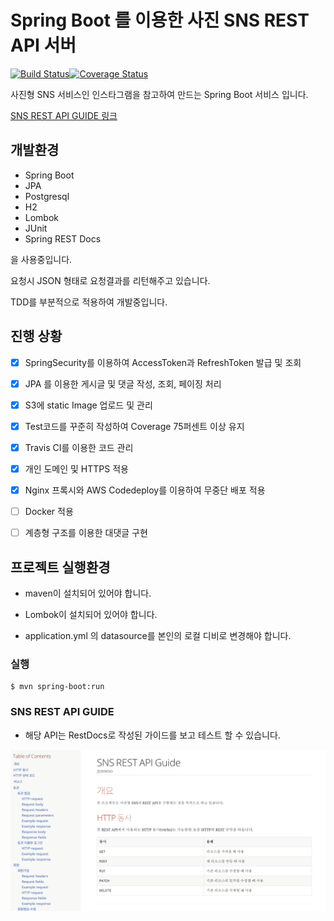# Spring Boot 를 이용한 사진 SNS REST API 서버
[![Build Status](https://travis-ci.org/junwoochoi/spring-boot-practice.svg?branch=master)](https://travis-ci.org/junwoochoi/spring-boot-practice)[![Coverage Status](https://coveralls.io/repos/github/junwoochoi/spring-boot-practice/badge.svg?branch=master)](https://coveralls.io/github/junwoochoi/spring-boot-practice?branch=master)

사진형 SNS 서비스인 인스타그램을 참고하여 만드는 Spring Boot 서비스 입니다.

[SNS REST API GUIDE 링크](https://sns.junu.dev/docs/index.html)



## 개발환경


- Spring Boot
- JPA
- Postgresql
- H2
- Lombok
- JUnit
- Spring REST Docs     

을 사용중입니다.

요청시 JSON 형태로 요청결과를 리턴해주고 있습니다.

TDD를 부분적으로 적용하여 개발중입니다. 





## 진행 상황

- [x] SpringSecurity를 이용하여 AccessToken과 RefreshToken 발급 및 조회

- [x] JPA 를 이용한 게시글 및 댓글 작성, 조회, 페이징 처리

- [x] S3에 static Image 업로드 및 관리

- [x] Test코드를 꾸준히 작성하여 Coverage 75퍼센트 이상 유지

- [x] Travis CI를 이용한 코드 관리

- [x] 개인 도메인 및 HTTPS 적용

- [x] Nginx 프록시와 AWS Codedeploy를 이용하여 무중단 배포 적용

- [ ] Docker 적용

- [ ] 계층형 구조를 이용한 대댓글 구현

  

## 프로젝트 실행환경

- maven이 설치되어 있어야 합니다.

- Lombok이 설치되어 있어야 합니다.

- application.yml 의 datasource를 본인의 로컬 디비로 변경해야 합니다.

  

### 실행

```shell
$ mvn spring-boot:run
```





### SNS REST API GUIDE

- 해당 API는 RestDocs로 작성된 가이드를 보고 테스트 할 수 있습니다.

![image-20190420154341873](./docs.image.png)

